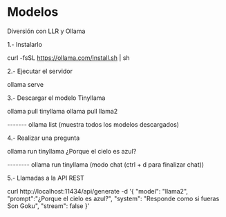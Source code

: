 # Modelos

Diversión con LLR y Ollama

1.- Instalarlo

curl -fsSL https://ollama.com/install.sh | sh

2.- Ejecutar el servidor

ollama serve

3.- Descargar el modelo Tinyllama

ollama pull tinyllama
ollama pull llama2

------- ollama list (muestra todos los modelos descargados)

4.- Realizar una pregunta

ollama run tinyllama ¿Porque el cielo es azul?

-------- ollama run tinyllama (modo chat (ctrl + d para finalizar chat))

5.- Llamadas a la API REST

curl http://localhost:11434/api/generate -d '{
  "model": "llama2",
  "prompt":"¿Porque el cielo es azul?",
  "system": "Responde como si fueras Son Goku",
  "stream": false
}'
